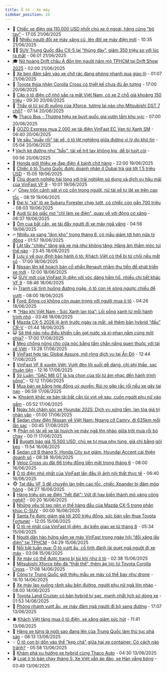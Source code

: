 ```yaml
---
title: Ô tô - Xe máy
sidebar_position: 24
---
```


<!-- dantri-o-to-xe-may:START -->
- 🤡 [Chiếc xe điện giá 110.000 USD nhốt chủ xe ở ngoài, hãng cũng &quot;bó tay&quot;](https://dantri.com.vn/o-to-xe-may/chiec-xe-dien-gia-110000-usd-nhot-chu-xe-o-ngoai-hang-cung-bo-tay-20250621235856732.htm) - 17:05 21/06/2025
- 🧑‍💻 [Nhiều người đổi xe máy xăng cũ, lên đời xe máy điện mới](https://dantri.com.vn/o-to-xe-may/nhieu-nguoi-doi-xe-may-xang-cu-len-doi-xe-may-dien-moi-20250621163700250.htm) - 10:35 21/06/2025
- 🧑‍💻 [SUV Trung Quốc đấu CX-5 lại “thủng đáy”, giảm 350 triệu so với lúc ra mắt](https://dantri.com.vn/o-to-xe-may/suv-trung-quoc-dau-cx-5-lai-thung-day-giam-350-trieu-so-voi-luc-ra-mat-20250621011524199.htm) - 06:01 21/06/2025
- 🎓 [Nữ hoàng Drift châu Á đốn tim người hâm mộ TPHCM tại Drift Show 2025](https://dantri.com.vn/o-to-xe-may/nu-hoang-drift-chau-a-don-tim-nguoi-ham-mo-tphcm-tai-drift-show-2025-20250620225613324.htm) - 02:00 21/06/2025
- 🌊 [Xe ben đâm sầm vào xe chở rác đang phóng nhanh qua giao lộ](https://dantri.com.vn/o-to-xe-may/xe-ben-dam-sam-vao-xe-cho-rac-dang-phong-nhanh-qua-giao-lo-20250620213952231.htm) - 01:07 21/06/2025
- 🥷 [Toyota thừa nhận Corolla Cross có thiết kế chưa đủ ấn tượng](https://dantri.com.vn/o-to-xe-may/toyota-thua-nhan-corolla-cross-co-thiet-ke-chua-du-an-tuong-20250620150820013.htm) - 17:00 20/06/2025
- 🤩 [Cặp ô tô điện cỡ nhỏ sắp ra mắt Việt Nam, có xe 2 chỗ giá khoảng 150 triệu](https://dantri.com.vn/o-to-xe-may/cap-o-to-dien-co-nho-sap-ra-mat-viet-nam-co-xe-2-cho-gia-khoang-150-trieu-20250620120651903.htm) - 09:30 20/06/2025
- 🫶 [Thấy gì từ sự đi xuống của Xforce, tương lai nào cho Mitsubishi DST 7 chỗ?](https://dantri.com.vn/o-to-xe-may/thay-gi-tu-su-di-xuong-cua-xforce-tuong-lai-nao-cho-mitsubishi-dst-7-cho-20250619013507581.htm) - 07:14 20/06/2025
- 🎭 [Thaco Bus - Thương hiệu xe buýt quốc gia vươn tầm khu vực](https://dantri.com.vn/o-to-xe-may/thaco-bus-thuong-hieu-xe-buyt-quoc-gia-vuon-tam-khu-vuc-20250620130939105.htm) - 07:00 20/06/2025
- 🌁 [GOZO Express mua 2.000 xe tải điện VinFast EC Van từ Xanh SM](https://dantri.com.vn/o-to-xe-may/gozo-express-mua-2000-xe-tai-dien-vinfast-ec-van-tu-xanh-sm-20250620121735486.htm) - 06:40 20/06/2025
- 🦩 [Ve sầu &quot;quấy rối&quot; tài xế, ô tô lật nghiêng giữa đường vì lý do khó tin](https://dantri.com.vn/o-to-xe-may/ve-sau-quay-roi-tai-xe-o-to-lat-nghieng-giua-duong-vi-ly-do-kho-tin-20250620111938310.htm) - 05:04 20/06/2025
- 🕴 [Vạch kẻ đường như &quot;bẫy&quot;, tài xế trở tay không kịp, dễ bị tuýt còi](https://dantri.com.vn/o-to-xe-may/vach-ke-duong-nhu-bay-tai-xe-tro-tay-khong-kip-de-bi-tuyt-coi-20250620015801158.htm) - 00:56 20/06/2025
- 🎡 [Honda giới thiệu xe đạp điện 4 bánh chở hàng](https://dantri.com.vn/o-to-xe-may/honda-gioi-thieu-xe-dap-dien-4-banh-cho-hang-20250619164055258.htm) - 22:00 19/06/2025
- 📝 [Chiếc ô tô Trung Quốc được doanh nhân ở Dubai trả giá tới 1,5 triệu USD](https://dantri.com.vn/o-to-xe-may/chiec-o-to-trung-quoc-duoc-doanh-nhan-o-dubai-tra-gia-toi-15-trieu-usd-20250619174013026.htm) - 15:05 19/06/2025
- 🧐 [Chủ doanh nghiệp hài lòng với trải nghiệm sử dụng và dịch vụ hậu mãi của VinFast VF 9](https://dantri.com.vn/o-to-xe-may/chu-doanh-nghiep-hai-long-voi-trai-nghiem-su-dung-va-dich-vu-hau-mai-cua-vinfast-vf-9-20250619170027897.htm) - 10:01 19/06/2025
- 🪄 [Chạy trốn cảnh sát vì có cồn trong người, nữ tài xế tự lật xe trên cao tốc](https://dantri.com.vn/o-to-xe-may/chay-tron-canh-sat-vi-co-con-trong-nguoi-nu-tai-xe-tu-lat-xe-tren-cao-toc-20250619151316098.htm) - 08:19 19/06/2025
- 🧰 [Đại lý “xả” lô xe Subaru Forester chạy lướt, có chiếc còn gần 700 triệu](https://dantri.com.vn/o-to-xe-may/dai-ly-xa-lo-xe-subaru-forester-chay-luot-co-chiec-con-gan-700-trieu-20250617100958395.htm) - 08:03 19/06/2025
- 🚀 [Audi từ bỏ giấc mơ &quot;chỉ làm xe điện&quot;, quay về với động cơ xăng](https://dantri.com.vn/o-to-xe-may/audi-tu-bo-giac-mo-chi-lam-xe-dien-quay-ve-voi-dong-co-xang-20250619130622932.htm) - 06:37 19/06/2025
- 💪 [Ôm cua bất cẩn, xe tải đẩy người đi xe máy ngã văng](https://dantri.com.vn/o-to-xe-may/om-cua-bat-can-xe-tai-day-nguoi-di-xe-may-nga-vang-20250619101918906.htm) - 04:56 19/06/2025
- 🔥 [Nhiều xe sang “dọn kho” trong tháng 6, có mẫu giảm tới hơn nửa tỷ đồng](https://dantri.com.vn/o-to-xe-may/nhieu-xe-sang-don-kho-trong-thang-6-co-mau-giam-toi-hon-nua-ty-dong-20250618130942191.htm) - 01:57 19/06/2025
- 🐲 [Lật tẩy &quot;chiêu&quot; tăng giá xe mà như không tăng: Hãng âm thầm móc túi thế nào](https://dantri.com.vn/o-to-xe-may/lat-tay-chieu-tang-gia-xe-ma-nhu-khong-tang-hang-am-tham-moc-tui-the-nao-20250618182744570.htm) - 23:45 18/06/2025
- 🌋 [Lưu ý về quy định bảo hành ô tô: Khách Việt có thể bị từ chối nếu mất sổ](https://dantri.com.vn/o-to-xe-may/luu-y-ve-quy-dinh-bao-hanh-o-to-khach-viet-co-the-bi-tu-choi-neu-mat-so-20250616153212310.htm) - 17:00 18/06/2025
- 🤩 [Nissan lên kế hoạch bán cổ phần Renault nhằm thu tiền để phát triển xe mới](https://dantri.com.vn/o-to-xe-may/nissan-len-ke-hoach-ban-co-phan-renault-nham-thu-tien-de-phat-trien-xe-moi-20250618110134796.htm) - 12:00 18/06/2025
- 😺 [SUV mới của VinFast lộ diện với vóc dáng hầm hố, nhiều chi tiết khác VF 9](https://dantri.com.vn/o-to-xe-may/suv-moi-cua-vinfast-lo-dien-voi-voc-dang-ham-ho-nhieu-chi-tiet-khac-vf-9-20250618115455657.htm) - 08:46 18/06/2025
- 👍 [Tranh cãi tình huống đường ngập, ô tô con rẽ sóng ngược chiều để vượt](https://dantri.com.vn/o-to-xe-may/tranh-cai-tinh-huong-duong-ngap-o-to-con-re-song-nguoc-chieu-de-vuot-20250618125539780.htm) - 08:00 18/06/2025
- 🎃 [Ford: Động cơ không còn quan trọng với người mua ô tô](https://dantri.com.vn/o-to-xe-may/ford-dong-co-khong-con-quan-trong-voi-nguoi-mua-o-to-20250617214944295.htm) - 04:26 18/06/2025
- ⚗️ [“Hào khí Việt Nam - Sức Xanh lan tỏa”: Lối sống xanh từ mỗi hành trình nhỏ](https://dantri.com.vn/o-to-xe-may/hao-khi-viet-nam-suc-xanh-lan-toa-loi-song-xanh-tu-moi-hanh-trinh-nho-20250618104209422.htm) - 03:48 18/06/2025
- 🦄 [Mazda CX-5 2026 lộ ảnh trước ngày ra mắt, sẽ thêm bản hybrid “đấu” CR-V](https://dantri.com.vn/o-to-xe-may/mazda-cx-5-2026-lo-anh-truoc-ngay-ra-mat-se-them-ban-hybrid-dau-cr-v-20250618084059198.htm) - 01:44 18/06/2025
- 😺 [Sẽ thế nào nếu điều khiển cần gạt nước và xi-nhan nằm cùng một phía?](https://dantri.com.vn/o-to-xe-may/se-the-nao-neu-dieu-khien-can-gat-nuoc-va-xi-nhan-nam-cung-mot-phia-20250617172059566.htm) - 17:00 17/06/2025
- 💼 [Mẹo chống nóng cho cửa nóc bằng tấm chắn nắng quen thuộc với tài xế Việt](https://dantri.com.vn/o-to-xe-may/meo-chong-nong-cho-cua-noc-bang-tam-chan-nang-quen-thuoc-voi-tai-xe-viet-20250617160016073.htm) - 13:28 17/06/2025
- 💃 [VinFast hợp tác Global Assure, mở rộng dịch vụ tại Ấn Độ](https://dantri.com.vn/o-to-xe-may/vinfast-hop-tac-global-assure-mo-rong-dich-vu-tai-an-do-20250617192955934.htm) - 12:44 17/06/2025
- 🚀 [VinFast VF 8 xuyên Việt: Vượt đèo lội suối dễ dàng, chi phí thấp, sạc thuận tiện](https://dantri.com.vn/o-to-xe-may/vinfast-vf-8-xuyen-viet-vuot-deo-loi-suoi-de-dang-chi-phi-thap-sac-thuan-tien-20250617184035520.htm) - 12:16 17/06/2025
- 🤩 [Sỹ Luân: “GAC M8 GT là lựa chọn của tôi từ âm nhạc đến hành trình sống”](https://dantri.com.vn/o-to-xe-may/sy-luan-gac-m8-gt-la-lua-chon-cua-toi-tu-am-nhac-den-hanh-trinh-song-20250617190415379.htm) - 12:12 17/06/2025
- 💪 [Mua bán xe bằng hợp đồng uỷ quyền: Rủi ro gặp rắc rối nếu xe gây tai nạn](https://dantri.com.vn/o-to-xe-may/mua-ban-xe-bang-hop-dong-uy-quyen-rui-ro-gap-rac-roi-neu-xe-gay-tai-nan-20250617075213799.htm) - 06:59 17/06/2025
- 🏊 [Khoảnh khắc xe bán tải bất cẩn lùi vọt về sau, cuốn người phụ nữ vào gầm](https://dantri.com.vn/o-to-xe-may/khoanh-khac-xe-ban-tai-bat-can-lui-vot-ve-sau-cuon-nguoi-phu-nu-vao-gam-20250617124703032.htm) - 05:52 17/06/2025
- 💄 [Ngày hội chăm sóc xe Hyundai 2025: Dịch vụ xứng tầm, lan tỏa giá trị nhân văn](https://dantri.com.vn/o-to-xe-may/ngay-hoi-cham-soc-xe-hyundai-2025-dich-vu-xung-tam-lan-toa-gia-tri-nhan-van-20250616175215877.htm) - 01:00 17/06/2025
- 👺 [Sedan chạy điện Nissan về Việt Nam: Ngang cỡ Camry, đi 635km mỗi lần sạc](https://dantri.com.vn/o-to-xe-may/sedan-chay-dien-nissan-ve-viet-nam-ngang-co-camry-di-635km-moi-lan-sac-20250617074404642.htm) - 00:45 17/06/2025
- ⚗️ [Phẫn nộ tài xế xe tải huých xe máy ngã lộn nhào giữa trời mưa rồi bỏ chạy](https://dantri.com.vn/o-to-xe-may/phan-no-tai-xe-xe-tai-huych-xe-may-nga-lon-nhao-giua-troi-mua-roi-bo-chay-20250617012846474.htm) - 00:11 17/06/2025
- 🧑‍🏫 [Bugatti báo giá 15.500 USD, chủ xe tự mua phụ tùng, giá chỉ bằng gói kẹo](https://dantri.com.vn/o-to-xe-may/bugatti-bao-gia-15500-usd-chu-xe-tu-mua-phu-tung-gia-chi-bang-goi-keo-20250616163333782.htm) - 11:54 16/06/2025
- 🦒 [Sedan cỡ B tháng 5: Honda City sụt giảm, Hyundai Accent cải thiện doanh số](https://dantri.com.vn/o-to-xe-may/sedan-co-b-thang-5-honda-city-sut-giam-hyundai-accent-cai-thien-doanh-so-20250616105521745.htm) - 08:38 16/06/2025
- 🐘 [Veloz Cross ưu đãi 66 triệu đồng tiền mặt trong tháng 6](https://dantri.com.vn/o-to-xe-may/veloz-cross-uu-dai-66-trieu-dong-tien-mat-trong-thang-6-20250616135844441.htm) - 08:00 16/06/2025
- 🧠 [Ô tô điện nhỏ nhất của VinFast lần đầu lộ ảnh nội thất thực tế](https://dantri.com.vn/o-to-xe-may/o-to-dien-nho-nhat-cua-vinfast-lan-dau-lo-anh-noi-that-thuc-te-20250616112838985.htm) - 06:40 16/06/2025
- 🐵 [Tạt đầu VF 3 để chuyển làn trên cao tốc, chiếc Xpander bị đâm móp hông](https://dantri.com.vn/o-to-xe-may/tat-dau-vf-3-de-chuyen-lan-tren-cao-toc-chiec-xpander-bi-dam-mop-hong-20250616111525134.htm) - 04:27 16/06/2025
- 🤭 [Hàng triệu pin xe điện &quot;hết đát&quot;: Vứt đi hay biến thành mỏ vàng công nghệ?](https://dantri.com.vn/o-to-xe-may/hang-trieu-pin-xe-dien-het-dat-vut-di-hay-bien-thanh-mo-vang-cong-nghe-20250612105828332.htm) - 00:20 16/06/2025
- 🤠 [Những yếu tố tạo nên vị thế hàng đầu của Mazda CX-5 trong phân khúc C-SUV](https://dantri.com.vn/o-to-xe-may/nhung-yeu-to-tao-nen-vi-the-hang-dau-cua-mazda-cx-5-trong-phan-khuc-c-suv-20250615195151721.htm) - 00:00 16/06/2025
- 🫶 [Santa Fe được giảm giá tới 200 triệu đồng, sức bán vẫn thua Toyota Fortuner](https://dantri.com.vn/o-to-xe-may/santa-fe-duoc-giam-gia-toi-200-trieu-dong-suc-ban-van-thua-toyota-fortuner-20250615131849535.htm) - 12:05 15/06/2025
- 🚀 [Ô tô rẻ nhất của VinFast lộ diện, dự kiến giao xe từ tháng 8](https://dantri.com.vn/o-to-xe-may/o-to-re-nhat-cua-vinfast-lo-dien-du-kien-giao-xe-tu-thang-8-20250615121903937.htm) - 05:34 15/06/2025
- 🎊 [Người dân hào hứng sắm xe máy VinFast trong ngày hội “đổi xăng lấy điện” tại TPHCM](https://dantri.com.vn/o-to-xe-may/nguoi-dan-hao-hung-sam-xe-may-vinfast-trong-ngay-hoi-doi-xang-lay-dien-tai-tphcm-20250615112901637.htm) - 04:29 15/06/2025
- 🦄 [Nổi bật tuần qua: Ô tô vượt ẩu, cố tình đánh lái quẹt ngã người đi xe máy](https://dantri.com.vn/o-to-xe-may/noi-bat-tuan-qua-o-to-vuot-au-co-tinh-danh-lai-quet-nga-nguoi-di-xe-may-20250615095842739.htm) - 03:08 15/06/2025
- 🥷 [Xe máy có thể được trang bị túi khí như ô tô](https://dantri.com.vn/o-to-xe-may/xe-may-co-the-duoc-trang-bi-tui-khi-nhu-o-to-20250614122017834.htm) - 02:38 15/06/2025
- 🦏 [Mitsubishi Xforce tiếp đà “thất thế”, thêm áp lực từ Toyota Corolla Cross](https://dantri.com.vn/o-to-xe-may/mitsubishi-xforce-tiep-da-that-the-them-ap-luc-tu-toyota-corolla-cross-20250614102948520.htm) - 17:08 14/06/2025
- 🤗 [Công ty Trung Quốc giới thiệu mẫu xe máy có thể bay như drone](https://dantri.com.vn/o-to-xe-may/cong-ty-trung-quoc-gioi-thieu-mau-xe-may-co-the-bay-nhu-drone-20250614105158962.htm) - 16:10 14/06/2025
- 🐲 [Xe máy lao xuống rãnh sâu bên đường, người phụ nữ ngã lộn nhào](https://dantri.com.vn/o-to-xe-may/xe-may-lao-xuong-ranh-sau-ben-duong-nguoi-phu-nu-nga-lon-nhao-20250613162514972.htm) - 08:00 14/06/2025
- 🤭 [Toyota Land Cruiser có bản hybrid tự sạc, mạnh nhất lịch sử dòng xe](https://dantri.com.vn/o-to-xe-may/toyota-land-cruiser-co-ban-hybrid-tu-sac-manh-nhat-lich-su-dong-xe-20250614015153991.htm) - 01:53 14/06/2025
- 🐻 [Phóng nhanh vượt ẩu, xe máy đâm ngã người đi bộ sang đường](https://dantri.com.vn/o-to-xe-may/phong-nhanh-vuot-au-xe-may-dam-nga-nguoi-di-bo-sang-duong-20250613215028321.htm) - 17:07 13/06/2025
- ⛽️ [Khách Việt tăng mua ô tô điện, xe xăng giảm sức hút](https://dantri.com.vn/o-to-xe-may/khach-viet-tang-mua-o-to-dien-xe-xang-giam-suc-hut-20250613132108797.htm) - 11:41 13/06/2025
- 🫣 [Hãng xe từng là ngôi sao đang lên của Trung Quốc làm thủ tục phá sản](https://dantri.com.vn/o-to-xe-may/hang-xe-tung-la-ngoi-sao-dang-len-cua-trung-quoc-lam-thu-tuc-pha-san-20250613095049243.htm) - 08:13 13/06/2025
- 💡 [Ô tô con bị dồn vào thế &quot;kẹp chả&quot; giữa hai xe container: Có cách nào tránh?](https://dantri.com.vn/o-to-xe-may/o-to-con-bi-don-vao-the-kep-cha-giua-hai-xe-container-co-cach-nao-tranh-20250613111433870.htm) - 05:58 13/06/2025
- 💪 [Khám phá xu hướng xe hybrid cùng Thaco Auto](https://dantri.com.vn/o-to-xe-may/kham-pha-xu-huong-xe-hybrid-cung-thaco-auto-20250613110425475.htm) - 04:30 13/06/2025
- 🎬 [Loạt ô tô bán chạy tháng 5: Xe Việt vẫn áp đảo, xe Hàn vắng bóng](https://dantri.com.vn/o-to-xe-may/loat-o-to-ban-chay-thang-5-xe-viet-van-ap-dao-xe-han-vang-bong-20250613103823816.htm) - 03:49 13/06/2025<!-- dantri-o-to-xe-may:END -->
